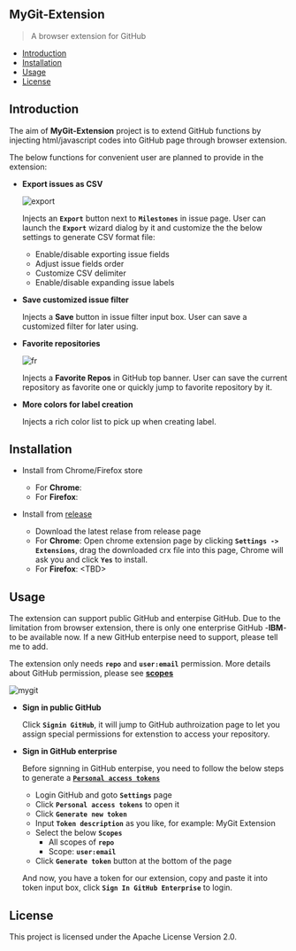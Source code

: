 ## MyGit-Extension

> A browser extension for GitHub

- [Introduction](#introduction)
- [Installation](#installation)
- [Usage](#usage)
- [License](#license)

## Introduction

The aim of **MyGit-Extension** project is to extend GitHub functions by injecting html/javascript codes into GitHub page through browser extension. 

The below functions for convenient user are planned to provide in the extension:
 - **Export issues as CSV**
 
   ![export](https://cloud.githubusercontent.com/assets/20178358/25611688/9a133744-2f5a-11e7-93de-7ac651b8d9d6.png)
   
   Injects an **```Export```** button next to **```Milestones```** in issue page. User can launch the **```Export```** wizard dialog by it and customize the the below settings to generate CSV format file:
   - Enable/disable exporting issue fields
   - Adjust issue fields order
   - Customize CSV delimiter
   - Enable/disable expanding issue labels
   
 - **Save customized issue filter**
 
   Injects a **Save** button in issue filter input box. User can save a customized filter for later using.
   
 - **Favorite repositories**
 
   ![fr](https://cloud.githubusercontent.com/assets/20178358/25611698/9fce49ee-2f5a-11e7-8b86-c7c76893a8e7.png)
   
   Injects a **Favorite Repos** in GitHub top banner. User can save the current repository as favorite one or quickly jump to favorite repository by it.
   
 - **More colors for label creation**
 
   Injects a rich color list to pick up when creating label.
   
## Installation

  * Install from Chrome/Firefox store
  
    - For **Chrome**: 
    - For **Firefox**:
    
  * Install from [release](https://github.com/eschao/MyGit-Extension/releases)
  
    - Download the latest relase from release page
    - For **Chrome**: Open chrome extension page by clicking **```Settings -> Extensions```**, drag the downloaded crx file into this page, Chrome will ask you and click **```Yes```** to install.
    - For **Firefox**: &lt;TBD&gt;
 
## Usage

The extension can support public GitHub and enterpise GitHub. Due to the limitation from browser extension, there is only one enterprise GitHub -**IBM**- to be available now. If a new GitHub enterpise need to support, please tell me to add.

The extension only needs **```repo```** and **```user:email```** permission. More details about GitHub permission, please see **[scopes](https://developer.github.com/enterprise/2.8/v3/oauth/#scopes)**

  ![mygit](https://cloud.githubusercontent.com/assets/20178358/25611701/a4e7464c-2f5a-11e7-87b9-000c98adc2c1.png)

  * **Sign in public GitHub**
  
    Click **```Signin GitHub```**, it will jump to GitHub authroization page to let you assign special permissions for extenstion to access your repository.
  
  * **Sign in GitHub enterprise**
  
    Before signning in GitHub enterpise, you need to follow the below steps to generate a **[```Personal access tokens```](https://help.github.com/articles/creating-a-personal-access-token-for-the-command-line/)** 
    - Login GitHub and goto **```Settings```** page
    - Click **```Personal access tokens```** to open it
    - Click **```Generate new token```** 
    - Input **```Token description```** as you like, for example: MyGit Extension
    - Select the below **```Scopes```**
      * All scopes of **```repo```**
      * Scope: **```user:email```**
    - Click **```Generate token```** button at the bottom of the page
    
    And now, you have a token for our extension, copy and paste it into token input box, click **```Sign In GitHub Enterprise```** to login.

## License

This project is licensed under the Apache License Version 2.0.

